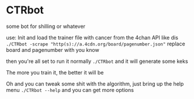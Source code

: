 # CTRbot
some bot for shilling or whatever

use: Init and load the trainer file with cancer from the 4chan API like dis `./CTRbot -scrape "http(s)://a.4cdn.org/board/pagenumber.json"`
replace board and pagenumber with you know

then you're all set to run it normally `./CTRbot` and it will generate some keks

The more you train it, the better it will be

Oh and you can tweak some shit with the algorithm, just bring up the help menu `./CTRbot --help` and you can get more options
